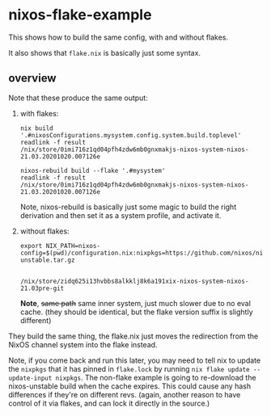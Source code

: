 # nixos-flake-example

This shows how to build the same config, with and without flakes.

It also shows that `flake.nix` is basically just some syntax.

## overview

Note that these produce the same output:

1. with flakes:

    ```shell
    nix build '.#nixosConfigurations.mysystem.config.system.build.toplevel'
    readlink -f result
    /nix/store/0imi716z1qd04pfh4zdw6mb0gnxmakjs-nixos-system-nixos-21.03.20201020.007126e

    nixos-rebuild build --flake '.#mysystem'
    readlink -f result
    /nix/store/0imi716z1qd04pfh4zdw6mb0gnxmakjs-nixos-system-nixos-21.03.20201020.007126e
    ```

    Note, nixos-rebuild is basically just some magic to build the right derivation
    and then set it as a system profile, and activate it.

2. without flakes:

    ```shell
    export NIX_PATH=nixos-config=$(pwd)/configuration.nix:nixpkgs=https://github.com/nixos/nixpkgs/archive/nixos-unstable.tar.gz


    /nix/store/zidq625i13hvbbs8alkklj8k6a191xix-nixos-system-nixos-21.03pre-git
    ```

    **Note**, ~~same path~~ same inner system, just much slower due to no eval cache.
    (they should be identical, but the flake version suffix is slightly different)

They build the same thing, the flake.nix just moves the redirection from the NixOS channel system
into the flake instead.

Note, if you come back and run this later, you may need to tell nix to update the `nixpkgs` that it
has pinned in `flake.lock` by running `nix flake update --update-input nixpkgs`. The non-flake example
is going to re-download the nixos-unstable build when the cache expires. This could cause any hash differences
if they're on different revs. (again, another reason to have control of it via flakes, and can lock it directly in the source.)

